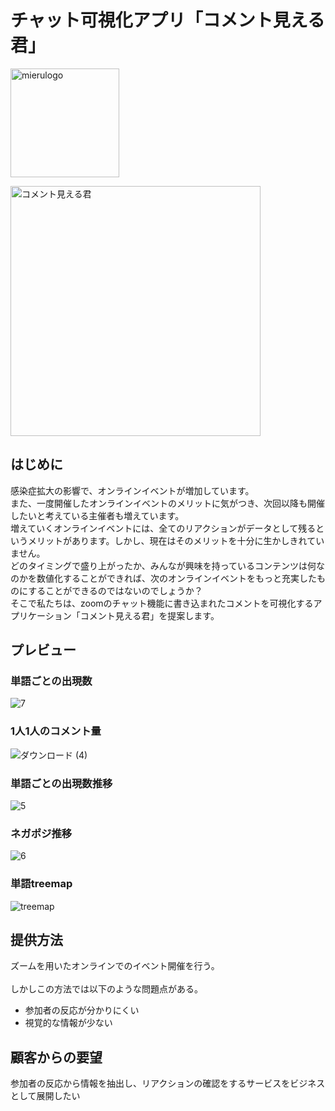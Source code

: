 # チャット可視化アプリ「コメント見える君」 

<img width="174" alt="mierulogo" src="https://user-images.githubusercontent.com/20110372/92326828-ecad6e80-f08f-11ea-9afb-234a2af78d83.png">

<img width="400px" alt="コメント見える君" src="https://user-images.githubusercontent.com/20110372/90475951-7ccc5800-e163-11ea-87c2-e70765a87ffe.png"><BR>

## はじめに
感染症拡大の影響で、オンラインイベントが増加しています。<BR>
また、一度開催したオンラインイベントのメリットに気がつき、次回以降も開催したいと考えている主催者も増えています。<BR>
増えていくオンラインイベントには、全てのリアクションがデータとして残るというメリットがあります。しかし、現在はそのメリットを十分に生かしきれていません。<BR>
どのタイミングで盛り上がったか、みんなが興味を持っているコンテンツは何なのかを数値化することができれば、次のオンラインイベントをもっと充実したものにすることができるのではないのでしょうか？<BR>
そこで私たちは、zoomのチャット機能に書き込まれたコメントを可視化するアプリケーション「コメント見える君」を提案します。<BR>

## プレビュー
### 単語ごとの出現数
![7](https://user-images.githubusercontent.com/40239635/92339786-b6eda180-f0f2-11ea-8f42-f49cbdcf6740.png)

### 1人1人のコメント量
![ダウンロード (4)](https://user-images.githubusercontent.com/40239635/92340494-8eb37200-f0f5-11ea-900a-2cc016982ba8.png)

### 単語ごとの出現数推移
![5](https://user-images.githubusercontent.com/40239635/92339785-b6550b00-f0f2-11ea-8127-eb7e937dc71e.png)

### ネガポジ推移
![6](https://user-images.githubusercontent.com/40239635/92339784-b5bc7480-f0f2-11ea-9874-edb81122373c.png)

### 単語treemap
![treemap](https://user-images.githubusercontent.com/40239635/92340436-4bf19a00-f0f5-11ea-8959-77eb104be806.png)


## 提供方法

ズームを用いたオンラインでのイベント開催を行う。<BR>  
しかしこの方法では以下のような問題点がある。<BR>  
* 参加者の反応が分かりにくい
* 視覚的な情報が少ない

## 顧客からの要望
参加者の反応から情報を抽出し、リアクションの確認をするサービスをビジネスとして展開したい<BR>  

